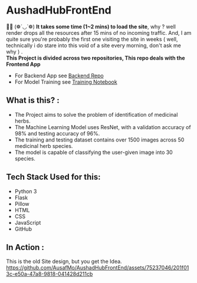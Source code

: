 # AushadHubFrontEnd
🙋‍♂️
(❁´◡`❁) **It takes some time (1~2 mins) to load the site**, why ? well render drops all the resources after 15 mins of no incoming traffic. And, I am quite sure you're probably the first one visiting the site in weeks  ( well, technically i do stare into this void of a site every morning, don't ask me why ) .
<br>
**This Project is divided across two repositories, This repo deals with the Frontend App**
<br>
- For Backend App see <a href = "https://github.com/AusafMo/AushadhHubCloudModel/tree/main"> Backend Repo </a>
- For Model Training see <a href = "https://github.com/AusafMo/NoteBook-Medicinal-Herb-Model-ResNet"> Training Notebook </a>
## What is this? :
- The Project aims to solve the problem of identification of medicinal herbs.
- The Machine Learning Model uses ResNet, with a validation accuracy of 98% and testing accuracy of 96%.
- The training and testing dataset contains over 1500 images across 50 medicinal herb species.
- The model is capable of classifying the user-given image into 30 species.

## Tech Stack Used for this:
  * Python 3
  * Flask
  * Pillow
  * HTML
  * CSS
  * JavaScript
  * GitHub <br>

## In Action :
    
This is the old Site design, but you get the Idea.
<br>
https://github.com/AusafMo/AushadHubFrontEnd/assets/75237046/201f013c-e50a-47a8-9818-041428d211cb

